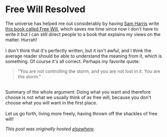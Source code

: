 # Free Will Resolved

<div>
<p>The universe has helped me out considerably by having <a href="http://www.samharris.org/">Sam Harris</a> write <a href="http://www.amazon.com/Free-Will-Sam-Harris/dp/1451683405">this book called Free Will</a>, which saves me time since now I don't have to write it but I can still direct people to a book that explains my views on the matter. Hurrah!<br><br>I don't think that it's perfectly written, but it isn't awful, and I think the average reader should be able to understand the meaning from it, which is something. Of course it's all correct. Perhaps my favorite quote:<br></p>
<blockquote class="tr_bq">"You are not controlling the storm, and you are not lost in it. You are the storm."</blockquote>
<br>Summary of the whole argument: Doing what you want and therefore choose is not what we usually think of as free will, because you don't choose what you will want in the first place.<br><br>Let us go forth, living more freely, having thrown off the shackles of free will!</div>


*This post was originally hosted [elsewhere](http://planspace.blogspot.com/2012/03/free-will-resolved.html).*
